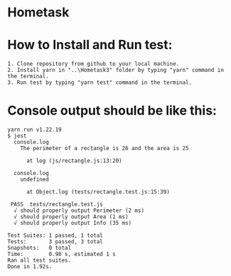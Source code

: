 # Hometask

# How to Install and Run test:
   
    1. Clone repository from github to your local machine.
    2. Install yarn in "..\Hometask3" folder by typing "yarn" command in the terminal.
    3. Run test by typing "yarn test" command in the terminal.

# Console output should be like this: 

```
yarn run v1.22.19
$ jest
  console.log
    The perimeter of a rectangle is 26 and the area is 25

      at log (js/rectangle.js:13:20)

  console.log
    undefined

      at Object.log (tests/rectangle.test.js:15:39)

 PASS  tests/rectangle.test.js
  √ should properly output Perimeter (2 ms)
  √ should properly output Area (1 ms)
  √ should properly output Info (35 ms)

Test Suites: 1 passed, 1 total
Tests:       3 passed, 3 total
Snapshots:   0 total
Time:        0.98 s, estimated 1 s
Ran all test suites.
Done in 1.92s.
```

